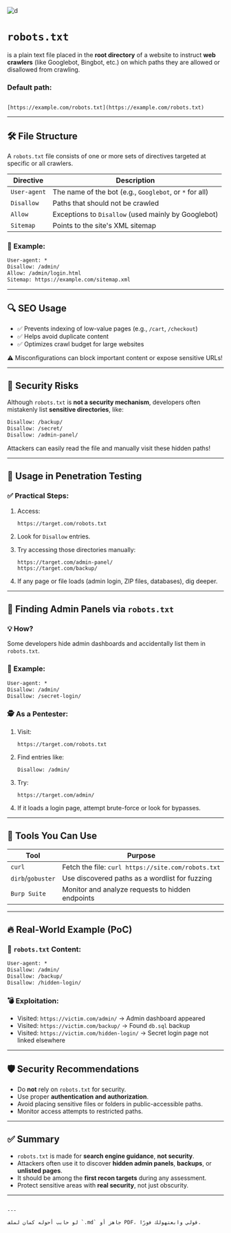 
![d](https://github.com/user-attachments/assets/beaabdff-7c5e-43cc-b8df-27427eb1160a)


# `robots.txt`

 is a plain text file placed in the **root directory** of a website to instruct **web crawlers** (like Googlebot, Bingbot, etc.) on which paths they are allowed or disallowed from crawling.

### Default path:
```

[https://example.com/robots.txt](https://example.com/robots.txt)

````

---

## 🛠 File Structure

A `robots.txt` file consists of one or more sets of directives targeted at specific or all crawlers.

| Directive     | Description                                              |
|---------------|----------------------------------------------------------|
| `User-agent`  | The name of the bot (e.g., `Googlebot`, or `*` for all)  |
| `Disallow`    | Paths that should not be crawled                         |
| `Allow`       | Exceptions to `Disallow` (used mainly by Googlebot)      |
| `Sitemap`     | Points to the site's XML sitemap                         |

### 🧾 Example:

```txt
User-agent: *
Disallow: /admin/
Allow: /admin/login.html
Sitemap: https://example.com/sitemap.xml
````

---

## 🔍 SEO Usage

* ✅ Prevents indexing of low-value pages (e.g., `/cart`, `/checkout`)
* ✅ Helps avoid duplicate content
* ✅ Optimizes crawl budget for large websites

⚠️ Misconfigurations can block important content or expose sensitive URLs!

---

## 🔐 Security Risks

Although `robots.txt` is **not a security mechanism**, developers often mistakenly list **sensitive directories**, like:

```txt
Disallow: /backup/
Disallow: /secret/
Disallow: /admin-panel/
```

Attackers can easily read the file and manually visit these hidden paths!

---

## 🧪 Usage in Penetration Testing

### ✅ Practical Steps:

1. Access:

   ```
   https://target.com/robots.txt
   ```

2. Look for `Disallow` entries.

3. Try accessing those directories manually:

   ```
   https://target.com/admin-panel/
   https://target.com/backup/
   ```

4. If any page or file loads (admin login, ZIP files, databases), dig deeper.

---

## 👑 Finding Admin Panels via `robots.txt`

### 💡 How?

Some developers hide admin dashboards and accidentally list them in `robots.txt`.

### 🧾 Example:

```txt
User-agent: *
Disallow: /admin/
Disallow: /secret-login/
```

### 🕵️ As a Pentester:

1. Visit:

   ```
   https://target.com/robots.txt
   ```

2. Find entries like:

   ```
   Disallow: /admin/
   ```

3. Try:

   ```
   https://target.com/admin/
   ```

4. If it loads a login page, attempt brute-force or look for bypasses.

---

## 🔧 Tools You Can Use

| Tool              | Purpose                                            |
| ----------------- | -------------------------------------------------- |
| `curl`            | Fetch the file: `curl https://site.com/robots.txt` |
| `dirb`/`gobuster` | Use discovered paths as a wordlist for fuzzing     |
| `Burp Suite`      | Monitor and analyze requests to hidden endpoints   |

---

## 🔥 Real-World Example (PoC)

### 📁 `robots.txt` Content:

```txt
User-agent: *
Disallow: /admin/
Disallow: /backup/
Disallow: /hidden-login/
```

### 💣 Exploitation:

* Visited: `https://victim.com/admin/` → Admin dashboard appeared
* Visited: `https://victim.com/backup/` → Found `db.sql` backup
* Visited: `https://victim.com/hidden-login/` → Secret login page not linked elsewhere

---

## 🛡️ Security Recommendations

* Do **not** rely on `robots.txt` for security.
* Use proper **authentication and authorization**.
* Avoid placing sensitive files or folders in public-accessible paths.
* Monitor access attempts to restricted paths.

---

## ✅ Summary

* `robots.txt` is made for **search engine guidance**, **not security**.
* Attackers often use it to discover **hidden admin panels**, **backups**, or **unlisted pages**.
* It should be among the **first recon targets** during any assessment.
* Protect sensitive areas with **real security**, not just obscurity.

---

```

---

لو حابب أحوله كمان لملف `.md` جاهز أو PDF، قولي وابعتهولك فورًا.
```
